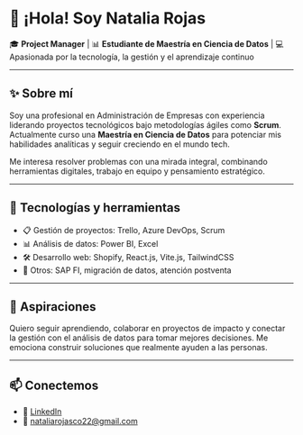 # 👋 ¡Hola! Soy Natalia Rojas

🎓 **Project Manager** | 📊 **Estudiante de Maestría en Ciencia de Datos** | 💻 Apasionada por la tecnología, la gestión y el aprendizaje continuo

---

## ✨ Sobre mí

Soy una profesional en Administración de Empresas con experiencia liderando proyectos tecnológicos bajo metodologías ágiles como **Scrum**. Actualmente curso una **Maestría en Ciencia de Datos** para potenciar mis habilidades analíticas y seguir creciendo en el mundo tech.

Me interesa resolver problemas con una mirada integral, combinando herramientas digitales, trabajo en equipo y pensamiento estratégico.

---

## 🧰 Tecnologías y herramientas

- 📋 Gestión de proyectos: Trello, Azure DevOps, Scrum
- 📊 Análisis de datos: Power BI, Excel
- 🛠️ Desarrollo web: Shopify, React.js, Vite.js, TailwindCSS
- 🔄 Otros: SAP FI, migración de datos, atención postventa

---

## 🚀 Aspiraciones

Quiero seguir aprendiendo, colaborar en proyectos de impacto y conectar la gestión con el análisis de datos para tomar mejores decisiones. Me emociona construir soluciones que realmente ayuden a las personas.

---

## 📫 Conectemos

- 💼 [LinkedIn](https://www.linkedin.com/in/natalia-rojas-ortiz)
- 📧 nataliarojasco22@gmail.com


<!--
**natalia-rojas-ortiz/natalia-rojas-ortiz** is a ✨ _special_ ✨ repository because its `README.md` (this file) appears on your GitHub profile.

Here are some ideas to get you started:

- 🔭 I’m currently working on ...
- 🌱 I’m currently learning ...
- 👯 I’m looking to collaborate on ...
- 🤔 I’m looking for help with ...
- 💬 Ask me about ...
- 📫 How to reach me: ...
- 😄 Pronouns: ...
- ⚡ Fun fact: ...
-->
